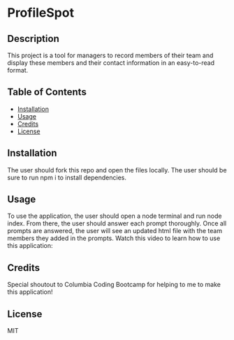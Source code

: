 # ProfileSpot

## Description
This project is a tool for managers to record members of their team and display these members and their contact information in an easy-to-read format. 

## Table of Contents
- [Installation](#installation)
- [Usage](#usage)
- [Credits](#credits)
- [License](#license)

## Installation
The user should fork this repo and open the files locally. The user should be sure to run npm i to install dependencies.

## Usage
To use the application, the user should open a node terminal and run node index. From there, the user should answer each prompt thoroughly. Once all prompts are answered, the user will see an updated html file with the team members they added in the prompts.
Watch this video to learn how to use this application: 

## Credits
Special shoutout to Columbia Coding Bootcamp for helping to me to make this application!

## License
MIT